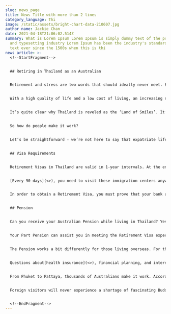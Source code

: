 ```yaml
---
slug: news_page
title: News Title with more than 2 lines
category_language: Thi
image: /static/assets/bright-chart-data-210607.jpg
author name: Jackie Chan
date: 2021-04-18T21:06:02.514Z
summary: What is Lorem Ipsum Lorem Ipsum is simply dummy text of the printing
  and typesetting industry Lorem Ipsum has been the industry's standard dummy
  text ever since the 1500s when this is thi
news article: >-
  <!--StartFragment-->


  ## Retiring in Thailand as an Australian


  Retirement and stress are two words that should ideally never meet. But for many in Australia, the increasing cost of living has turned life post-work into a stressful thought. Retirees that wish to downsize in Sydney might end up paying more than their current house is worth!


  With a high quality of life and a low cost of living, an increasing number of retirees choose to call Thailand home. It makes sense - people can afford certain luxuries that aren’t accessible back home. After all, you didn’t spend the last 40 years at work to carry out your Golden years in the same neighborhood. People deserve excitement - cities like Bangkok and Chiang Mai offer that feeling.


  It’s quite clear why Thailand is reveled as the ‘Land of Smiles’. It’s a combination of the friendly culture, jaw-dropping sunsets, and the fact that over[215 Michelin-awarded restaurants exist in the country](<>)(many of which cost less than AUD $3/meal).


  So how do people make it work?


  Let’s be straightforward - we’re not here to say that expatriate life in Thailand is a walk in the park. Just ask any expat currently living in Thailand about the bureaucratic hoops they jump through - it can be annoying. However, it’s important to remember that a quarterly inconvenience is significantly simpler than the visa process of other retirement destinations.


  ## Visa Requirements


  Retirement Visas in Thailand are valid in 1-year intervals. At the end of each year, you need to leave the country and re-apply for the program or renew your visa at the immigration centers around the country.


  [Every 90 days](<>), you need to visit these immigration centers anyway to formally check-in. Retirement Visas prohibit employment in the country, so if your goal is to work part-time, you will need to apply for a Work Visa, instead. Unfortunately, this also applies to long-term charity work.


  In order to obtain a Retirement Visa, you must prove that your bank account contains certain funds. Thailand simply wants to understand that you are in solid financial standings if you’re staying in their country. Proof of funds can be demonstrated through a lump sum in your bank account or alternatively, a monthly income. If you need to transfer money into a specific bank account for the Retirement Visa check, don’t worry. Smartway System has the best rates around.


  ## Pension


  Can you receive your Australian Pension while living in Thailand? Yes. To meet Social Security/Centrelink/Human Services requirements, you must occasionally return to Australia to restart your allotted period of time abroad. In the eyes of the Australian Government, this will ensure you are still legally eligible to receive Pension payments.


  Your Part Pension can assist you in meeting the Retirement Visa expectations, but will not be enough to cover the total financial requirements (AU $1,800 - $1,850 depending on the Exchange Rate).


  The Pension works a bit differently for those living overseas. For those gone over a year, payments will occur every 4 weeks (instead of every 2 weeks). These payments often require a week before arriving to foreign bank accounts.


  Questions about[health insurance](<>), financial planning, and international living can seem intimidating at first. There are countless blogs available to address these needs and concerns - we recommend[The Thailand Life](<>). It’s a great resource for those new to international living in Thailand. It can certainly be challenging to live in a foreign country but the joy, excitement, and new experiences that await you certainly surpass those challenges.


  From Phuket to Pattaya, thousands of Australians make it work. According to ABS data, 11,660 Australians over the age of 55 permanently relocated to foreign countries in 2016, compared to only 7,910 in 2005.


  Foreign visitors will never experience a shortage of fascinating Buddhist temples, beautiful natural landscapes, or welcoming rural villages. Thailand is truly the perfect country for Australian retirees to have their cake and eat it, too.


  <!--EndFragment-->
---
```

